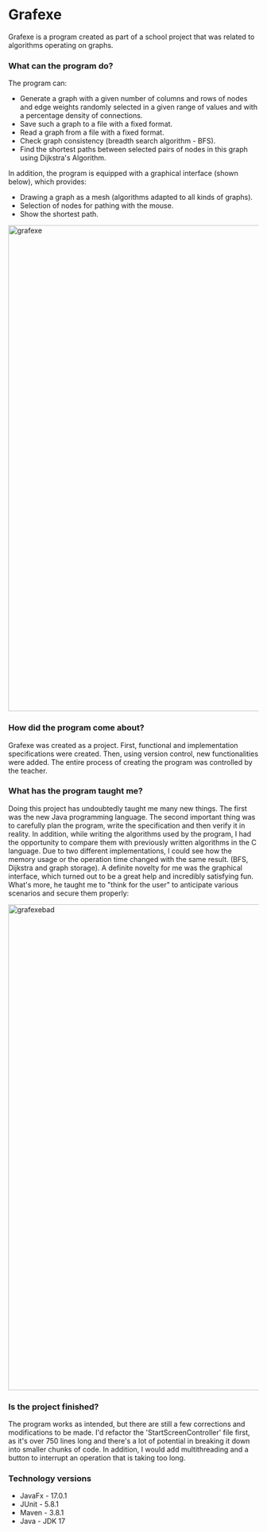 # Grafexe

Grafexe is a program created as part of a school project that was related to algorithms operating on graphs.

### What can the program do?

The program can:
* Generate a graph with a given number of columns and rows of nodes and edge weights randomly selected in a given range of values and with a percentage density of connections.
* Save such a graph to a file with a fixed format.
* Read a graph from a file with a fixed format.
* Check graph consistency (breadth search algorithm - BFS).
* Find the shortest paths between selected pairs of nodes in this graph using Dijkstra's Algorithm.

In addition, the program is equipped with a graphical interface (shown below), which provides:
* Drawing a graph as a mesh (algorithms adapted to all kinds of graphs).
* Selection of nodes for pathing with the mouse.
* Show the shortest path.

<img width="976" alt="grafexe" src="https://user-images.githubusercontent.com/95620581/186385068-26641a01-cdc0-40f7-873d-25358877ea04.png">

### How did the program come about?
Grafexe was created as a project. First, functional and implementation specifications were created.
Then, using version control, new functionalities were added. The entire process of creating the program was controlled by the teacher.

### What has the program taught me?
Doing this project has undoubtedly taught me many new things. The first was the new Java programming language. The second important thing was to carefully plan the program, write the specification and then verify it in reality. In addition, while writing the algorithms used by the program, I had the opportunity to compare them with previously written algorithms in the C language. Due to two different implementations, I could see how the memory usage or the operation time changed with the same result. (BFS, Dijkstra and graph storage). A definite novelty for me was the graphical interface, which turned out to be a great help and incredibly satisfying fun. What's more, he taught me to "think for the user" to anticipate various scenarios and secure them properly:

<img width="976" alt="grafexebad" src="https://user-images.githubusercontent.com/95620581/186386821-6871d5fc-917b-4386-9ccc-92469eb58a87.png">

### Is the project finished?
The program works as intended, but there are still a few corrections and modifications to be made.
I'd refactor the 'StartScreenController' file first, as it's over 750 lines long and there's a lot of potential in breaking it down into smaller chunks of code. In addition, I would add multithreading and a button to interrupt an operation that is taking too long.

### Technology versions
* JavaFx - 17.0.1
* JUnit - 5.8.1
* Maven - 3.8.1
* Java - JDK 17


